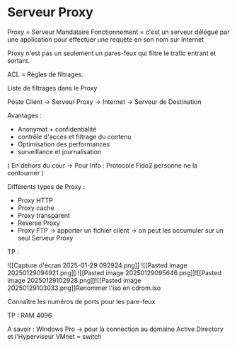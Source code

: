 
# Serveur Proxy 

Proxy = Serveur Mandataire
Fonctionnement = c'est un serveur délégué par une application pour effectuer une requête en son nom sur Internet

Proxy n'est pas un seulement un pares-feux qui filtre le trafic entrant et sortant.

ACL = Règles de filtrages.

Liste de filtrages dans le Proxy 

Poste Client -> Serveur Proxy -> Internet -> Serveur de Destination 

Avantages :
- Anonymat + confidentialité 
- contrôle d'acces et filtrage du contenu 
- Optimisation des performances
- surveillance et journalisation 

( En dehors du cour -> Pour Info : Protocole Fido2 personne ne la contourner )

Différents types de Proxy :
- Proxy HTTP
- Proxy cache
- Proxy transparent
- Reverse Proxy
- Proxy FTP -> apporter un fichier client 
-> on peut les accumuler sur un seul Serveur Proxy

TP :

![[Capture d'écran 2025-01-29 092924.png]]
![[Pasted image 20250129094921.png]]
![[Pasted image 20250129095646.png]]![[Pasted image 20250129102928.png]]![[Pasted image 20250129103033.png]]Renommer l'iso en cdrom.iso

Connaître les numéros de ports pour les pare-feux

TP : RAM  4096

A savoir : Windows Pro -> pour la connection au domaine Active Directory et l'Hyperviseur
VMnet = switch